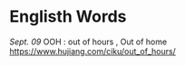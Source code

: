 # Englisth Words


*Sept. 09*
OOH : out of hours , Out of home   
https://www.hujiang.com/ciku/out_of_hours/







